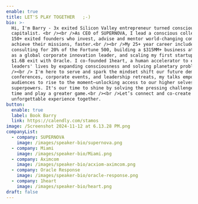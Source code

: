 ```yaml
---
enable: true
title: LET'S PLAY TOGETHER   ;-)
bio: >-
  Hi, I'm Barry - 3x exited Silicon Valley entrepreneur turned conscious
  capitalist. <br /><br />As CEO of SUPERNOVA, I lead a conscious collective of
  150+ exited founders who invest, advise and mentor world-changing companies to
  achieve their missions, faster.<br /><br />My 25+ year career includes
  consulting for 20% of the Fortune 500, building a $315MM+ business at Acxiom
  as a global corporate innovation leader, and scaling my first startup to a
  $1.6B exit with Oracle. I co-founded 1heart, a human accelerator to elevate
  leaders' lives by expanding consciousness and solving planetary problems.<br
  /><br /> I'm here to serve and spark the mindset shift our future demands. At
  conferences, corporate events, and leadership retreats, my talks empower
  audiences to rise to the moment—unlocking access to our higher selves and
  superpowers. It's our time to shine by solving the pressing challenges of our
  time and play a greater game.<br /><br />Let’s connect and co-create an
  unforgettable experience together. 
button:
  enable: true
  label: Book Barry
  link: https://calendly.com/stamos
image: /Screenshot 2024-11-12 at 6.13.28 PM.png
companyList:
  - company: SUPERNOVA
    image: /images/speaker-bio/supernova.png
  - company: Miami
    image: /images/speaker-bio/Miami.png
  - company: Aximcom
    image: /images/speaker-bio/acxiom-aximcom.png
  - company: Oracle Response
    image: /images/speaker-bio/oracle-response.png
  - company: 1heart
    image: /images/speaker-bio/heart.png
draft: false
---
```

